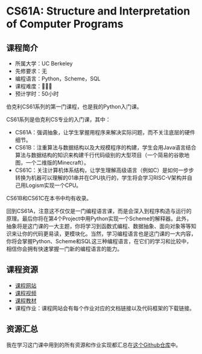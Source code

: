 # CS61A: Structure and Interpretation of Computer Programs
## 课程简介
- 所属大学：UC Berkeley
- 先修要求：无
- 编程语言：Python，Scheme，SQL
- 课程难度：🌟🌟🌟
- 预计学时：50小时

伯克利CS61系列的第一门课程，也是我的Python入门课。

CS61系列是伯克利CS专业的入门课，其中：

- CS61A：强调抽象，让学生掌握用程序来解决实际问题，而不关注底层的硬件细节。
- CS61B：注重算法与数据结构以及大规模程序的构建，学生会用Java语言结合算法与数据结构的知识来构建千行代码级别的大型项目（一个简易的谷歌地图，一个二维版的Minecraft）。
- CS61C：关注计算机体系结构，让学生理解高级语言（例如C）是如何一步步转换为机器可以理解的01串并在CPU执行的，学生将会学习RISC-V架构并自己用Logism实现一个CPU。

CS61B和CS61C在本书中均有收录。

回到CS61A，注意这不仅仅是一门编程语言课，而是会深入到程序构造与运行的原理。最后你将在第4个Project中用Python实现一个Scheme的解释器。此外，抽象将是这门课的一大主题，你将学习到函数式编程、数据抽象、面向对象等等知识来让你的代码更易读，更模块化。当然，学习编程语言也是这门课的一大内容，你将会掌握Python、Scheme和SQL这三种编程语言，在它们的学习和比较中，相信你会拥有快速掌握一门新的编程语言的能力。

## 课程资源
- [课程网站](https://inst.eecs.berkeley.edu/~cs61a/su20/)
- [课程视频](https://www.youtube.com/watch?v=0_LryzvBxFw&list=PL6BsET-8jgYVkdaPYJNyvuNga3QA_U1gA)
- [课程教材](http://composingprograms.com/)
- 课程作业：课程网站会有每个作业对应的文档链接以及代码框架的下载链接。

## 资源汇总
我在学习这门课中用到的所有资源和作业实现都汇总在[这个Github仓库](https://github.com/PKUFlyingPig/CS61A)中。